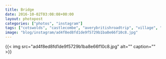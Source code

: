 ```yaml
---
title: Bridge
date: 2016-10-02T03:08:08+00:00
layout: photopost
categories: ["photos", "instagram"]
tags: ["cotswolds", "castlecombe", "averybritishroadtrip", "village", "englishcountryside", "bridge", "river"]
image: "blog/instagram/ad4f8ed8fd1de9f5729b1ba8e66f10c8.jpg"
---
```


{{< img src="ad4f8ed8fd1de9f5729b1ba8e66f10c8.jpg" alt="" caption="" >}}



